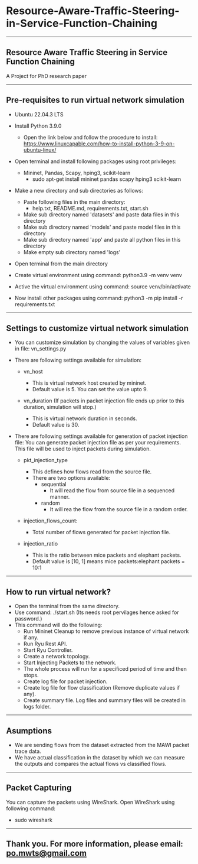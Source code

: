 # Resource-Aware-Traffic-Steering-in-Service-Function-Chaining
----------------------------------------------------------------------------------------------
Resource Aware Traffic Steering in Service Function Chaining
----------------------------------------------------------------------------------------------
A Project for PhD research paper

----------------------------------------------------------------------------------------------
Pre-requisites to run virtual network simulation
----------------------------------------------------------------------------------------------
- Ubuntu 22.04.3 LTS
- Install Python 3.9.0 
    - Open the link below and follow the procedure to install:
      https://www.linuxcapable.com/how-to-install-python-3-9-on-ubuntu-linux/
      
- Open terminal and install following packages using root privileges:
    - Mininet, Pandas, Scapy, hping3, scikit-learn
        - sudo apt-get install mininet pandas scapy hping3 scikit-learn

- Make a new directory and sub directories as follows:
    - Paste following files in the main directory:
        - help.txt, README.md, requirements.txt, start.sh
    - Make sub directory named 'datasets' and paste data files in this directory
    - Make sub directory named 'models' and paste model files in this directory
    - Make sub directory named 'app' and paste all python files in this directory
    - Make empty sub directory named 'logs'

- Open terminal from the main directory
- Create virtual environment using command: python3.9 -m venv venv
- Active the virtual environment using command: source venv/bin/activate
- Now install other packages using command: python3 -m pip install -r requirements.txt

----------------------------------------------------------------------------------------------
Settings to customize virtual network simulation
----------------------------------------------------------------------------------------------
- You can customize simulation by changing the values of variables given in file: vn_settings.py
- There are following settings available for simulation:
    - vn_host
        - This is virtual network host created by mininet.
        - Default value is 5. You can set the value upto 9.

    - vn_duration (If packets in packet injection file ends up prior to this duration, simulation will stop.)
        - This is virtual network duration in seconds.
        - Default value is 30.

- There are following settings available for generation of packet injection file:
    You can generate packet injection file as per your requirements. This file will be used to inject packets during simulation.
    - pkt_injection_type
        - This defines how flows read from the source file.
        - There are two options available:
            - sequential
                - It will read the flow from source file in a sequenced manner.
            - random
                - It will rea the flow from the source file in a random order.

    - injection_flows_count:
        - Total number of flows generated for packet injection file.

    - injection_ratio
        - This is the ratio between mice packets and elephant packets.
        - Default value is [10, 1] means mice packets:elephant packets = 10:1

----------------------------------------------------------------------------------------------
How to run virtual network?
----------------------------------------------------------------------------------------------
- Open the terminal from the same directory.
- Use command: ./start.sh (Its needs root pervilages hence asked for password.)
- This command will do the following:
    - Run Mininet Cleanup to remove previous instance of virtual network if any.
    - Run Ryu Rest API.
    - Start Ryu Controller.
    - Create a network topology.
    - Start Injecting Packets to the network.
    - The whole process will run for a specificed period of time and then stops.
    - Create log file for packet injection.
    - Create log file for flow classification (Remove duplicate values if any).
    - Create summary file. Log files and summary files will be created in logs folder.

----------------------------------------------------------------------------------------------
Asumptions
----------------------------------------------------------------------------------------------
- We are sending flows from the dataset extracted from the MAWI packet trace data.
- We have actual classification in the dataset by which we can measure the outputs and compares the actual flows vs classified flows.

----------------------------------------------------------------------------------------------
Packet Capturing
----------------------------------------------------------------------------------------------
You can capture the packets using WireShark. Open WireShark using following command:
   - sudo wireshark

----------------------------------------------------------------------------------------------
Thank you.
For more information, please email: po.mwts@gmail.com
----------------------------------------------------------------------------------------------
